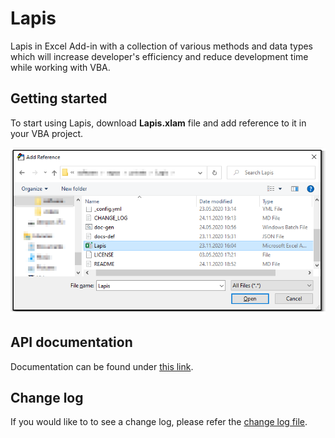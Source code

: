 # Lapis

Lapis in Excel Add-in with a collection of various methods and data types which will increase developer's efficiency and reduce development time while working with VBA.

## Getting started

To start using Lapis, download **Lapis.xlam** file and add reference to it in your VBA project.

![VBA Add Reference](./readme_img/add_reference.png)

## API documentation

Documentation can be found under [this link](./doc/index.md).

## Change log

If you would like to to see a change log, please refer the [change log file](./CHANGE_LOG.md).
